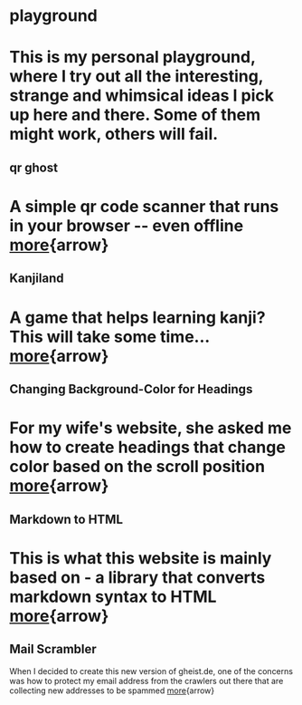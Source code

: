 # playground
This is my personal playground, where I try out all the interesting, strange and whimsical ideas I pick up here and there. Some of them might work, others will fail.
====
## qr ghost 
A simple qr code scanner that runs in your browser -- even offline [more](/playground/qrghost/){arrow}
====
## Kanjiland 
A game that helps learning kanji? This will take some time... [more](/playground/kanjiland/){arrow}
====
## Changing Background-Color for Headings 
For my wife's website, she asked me how to create headings that change color based on the scroll position [more](/playground/staticbgheading/){arrow}
====
## Markdown to HTML
This is what this website is mainly based on - a library that converts markdown syntax to HTML [more](/playground/md2html/){arrow}
====
## Mail Scrambler
When I decided to create this new version of gheist.de, one of the concerns was how to protect my email address from the crawlers out there that are collecting new addresses to be spammed [more](/playground/mailscrambler/){arrow}